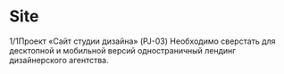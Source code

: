 # Site

1/1Проект «Сайт студии дизайна» (PJ-03)
Необходимо сверстать для десктопной и мобильной версий одностраничный лендинг дизайнерского агентства.
